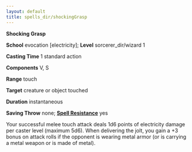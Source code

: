 ```yaml
---
layout: default
title: spells_dir/shockingGrasp
---
```

 **Shocking Grasp**

**School** evocation [electricity]; **Level** sorcerer_dir/wizard 1

**Casting Time** 1 standard action

**Components** V, S

**Range** touch

**Target** creature or object touched

**Duration** instantaneous

**Saving Throw** none; **[Spell Resistance](../../glossary#_spell-resistance)** yes

Your successful melee touch attack deals 1d6 points of electricity damage per caster level (maximum 5d6). When delivering the jolt, you gain a +3 bonus on attack rolls if the opponent is wearing metal armor (or is carrying a metal weapon or is made of metal).

